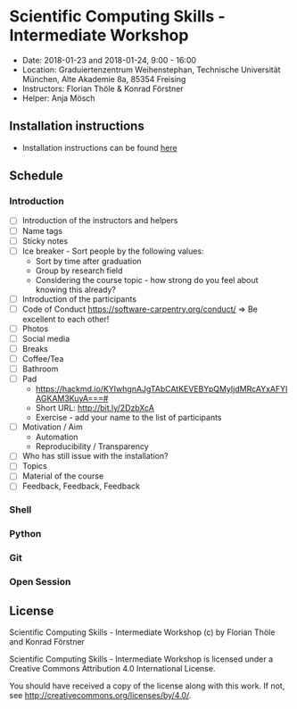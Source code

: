 # Scientific Computing Skills - Intermediate Workshop 

- Date: 2018-01-23 and 2018-01-24, 9:00 - 16:00
- Location: Graduiertenzentrum Weihenstephan, Technische Universität München, Alte Akademie 8a, 85354 Freising
- Instructors: Florian Thöle & Konrad Förstner
- Helper: Anja Mösch

## Installation instructions

- Installation instructions can be found [here](https://konrad.github.io/2018-01-23-Intermediate_Scientific_Computing_Skills_Munich/installation.html)

## Schedule 

### Introduction

- [ ] Introduction of the instructors and helpers
- [ ] Name tags
- [ ] Sticky notes
- [ ] Ice breaker - Sort people by the following values:
  - Sort by time after graduation
  - Group by research field
  - Considering the course topic - how strong do you feel about knowing this already?
- [ ] Introduction of the participants
- [ ] Code of Conduct https://software-carpentry.org/conduct/  => Be excellent to each other!
- [ ] Photos
- [ ] Social media
- [ ] Breaks
- [ ] Coffee/Tea
- [ ] Bathroom
- [ ] Pad
  - https://hackmd.io/KYIwhgnAJgTAbCAtKEVEBYpQMyIjdMRcAYxAFYIAGKAM3KuyA===#
  -  Short URL: http://bit.ly/2DzbXcA
  - Exercise - add your name to the list of participants
- [ ] Motivation / Aim
  - Automation
  - Reproducibility / Transparency
- [ ] Who has still issue with the installation?
- [ ] Topics
- [ ] Material of the course
- [ ] Feedback, Feedback, Feedback

### Shell

### Python 

### Git

### Open Session


## License

Scientific Computing Skills - Intermediate Workshop (c) by Florian Thöle and Konrad Förstner

Scientific Computing Skills - Intermediate Workshop is licensed under
a Creative Commons Attribution 4.0 International License.

You should have received a copy of the license along with this
work. If not, see http://creativecommons.org/licenses/by/4.0/.

